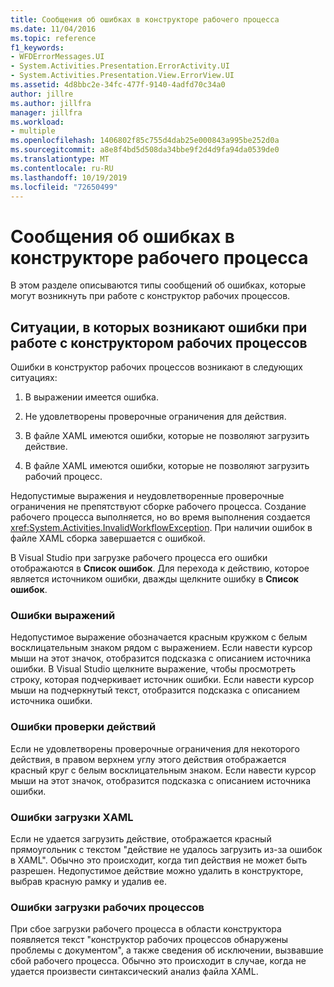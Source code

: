 ```yaml
---
title: Сообщения об ошибках в конструкторе рабочего процесса
ms.date: 11/04/2016
ms.topic: reference
f1_keywords:
- WFDErrorMessages.UI
- System.Activities.Presentation.ErrorActivity.UI
- System.Activities.Presentation.View.ErrorView.UI
ms.assetid: 4d8bbc2e-34fc-477f-9140-4adfd70c34a0
author: jillre
ms.author: jillfra
manager: jillfra
ms.workload:
- multiple
ms.openlocfilehash: 1406802f85c755d4dab25e000843a995be252d0a
ms.sourcegitcommit: a8e8f4bd5d508da34bbe9f2d4d9fa94da0539de0
ms.translationtype: MT
ms.contentlocale: ru-RU
ms.lasthandoff: 10/19/2019
ms.locfileid: "72650499"
---
```

# <a name="error-messages-in-workflow-designer"></a>Сообщения об ошибках в конструкторе рабочего процесса

В этом разделе описываются типы сообщений об ошибках, которые могут возникнуть при работе с конструктор рабочих процессов.

## <a name="situations-in-which-errors-in-the-workflow-designer-occur"></a>Ситуации, в которых возникают ошибки при работе с конструктором рабочих процессов

Ошибки в конструктор рабочих процессов возникают в следующих ситуациях:

1. В выражении имеется ошибка.

2. Не удовлетворены проверочные ограничения для действия.

3. В файле XAML имеются ошибки, которые не позволяют загрузить действие.

4. В файле XAML имеются ошибки, которые не позволяют загрузить рабочий процесс.

Недопустимые выражения и неудовлетворенные проверочные ограничения не препятствуют сборке рабочего процесса. Создание рабочего процесса выполняется, но во время выполнения создается <xref:System.Activities.InvalidWorkflowException>. При наличии ошибок в файле XAML сборка завершается с ошибкой.

В Visual Studio при загрузке рабочего процесса его ошибки отображаются в **Список ошибок**. Для перехода к действию, которое является источником ошибки, дважды щелкните ошибку в **Список ошибок**.

### <a name="expression-errors"></a>Ошибки выражений
 Недопустимое выражение обозначается красным кружком с белым восклицательным знаком рядом с выражением. Если навести курсор мыши на этот значок, отобразится подсказка с описанием источника ошибки. В Visual Studio щелкните выражение, чтобы просмотреть строку, которая подчеркивает источник ошибки. Если навести курсор мыши на подчеркнутый текст, отобразится подсказка с описанием источника ошибки.

### <a name="activity-validation-errors"></a>Ошибки проверки действий
 Если не удовлетворены проверочные ограничения для некоторого действия, в правом верхнем углу этого действия отображается красный круг с белым восклицательным знаком. Если навести курсор мыши на этот значок, отобразится подсказка с описанием источника ошибки.

### <a name="xaml-load-errors"></a>Ошибки загрузки XAML
 Если не удается загрузить действие, отображается красный прямоугольник с текстом "действие не удалось загрузить из-за ошибок в XAML". Обычно это происходит, когда тип действия не может быть разрешен. Недопустимое действие можно удалить в конструкторе, выбрав красную рамку и удалив ее.

### <a name="workflow-load-errors"></a>Ошибки загрузки рабочих процессов
 При сбое загрузки рабочего процесса в области конструктора появляется текст "конструктор рабочих процессов обнаружены проблемы с документом", а также сведения об исключении, вызвавшие сбой рабочего процесса. Обычно это происходит в случае, когда не удается произвести синтаксический анализ файла XAML.
